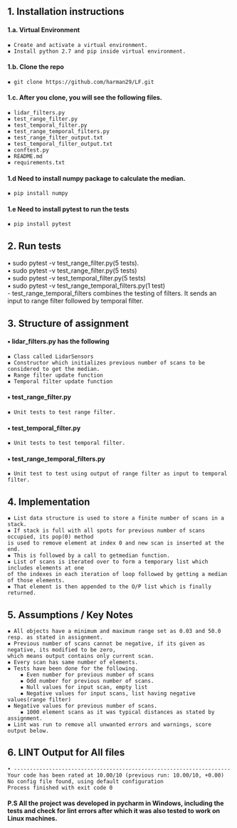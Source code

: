 
## 1. Installation instructions
#### 1.a. Virtual Environment
    ▪ Create and activate a virtual environment.
    ▪ Install python 2.7 and pip inside virtual environment.
		
#### 1.b. Clone the repo
    ▪ git clone https://github.com/harman29/LF.git
#### 1.c. After you clone, you will see the following files.
	▪ lidar_filters.py
	▪ test_range_filter.py
	▪ test_temporal_filter.py
	▪ test_range_temporal_filters.py
	▪ test_range_filter_output.txt
	▪ test_temporal_filter_output.txt
	▪ conftest.py
	▪ README.md
	▪ requirements.txt
		
#### 1.d Need to install numpy package to calculate the median.
    ▪ pip install numpy
		
#### 1.e Need to install pytest to run the tests
    ▪ pip install pytest
		
## 2. Run tests
▪ sudo pytest -v test_range_filter.py(5 tests).  
▪ sudo pytest -v test_range_filter.py(5 tests)  
▪ sudo pytest -v test_temporal_filter.py(5 tests)  
▪ sudo pytest -v test_range_temporal_filters.py(1 test)  
    - test_range_temporal_filters combines the testing of filters. It sends an input to range filter
   followed by temporal filter.
			
			
## 3. Structure of assignment
#### ▪ lidar_filters.py has the following
	▪ Class called LidarSensors
	▪ Constructor which initializes previous number of scans to be considered to get the median.
	▪ Range filter update function
	▪ Temporal filter update function
			
#### ▪ test_range_filter.py
	▪ Unit tests to test range filter.
	
#### ▪ test_temporal_filter.py
	▪ Unit tests to test temporal filter.
	 
#### ▪ test_range_temporal_filters.py
	▪ Unit test to test using output of range filter as input to temporal filter.
	
## 4. Implementation
	▪ List data structure is used to store a finite number of scans in a stack.
	▪ If stack is full with all spots for previous number of scans occupied, its pop(0) method
    is used to remove element at index 0 and new scan is inserted at the end.
	▪ This is followed by a call to getmedian function.
	▪ List of scans is iterated over to form a temporary list which includes elements at one
    of the indexes in each iteration of loop followed by getting a median of those elements.
	▪ That element is then appended to the O/P list which is finally returned.
		
	
## 5. Assumptions / Key Notes
	▪ All objects have a minimum and maximum range set as 0.03 and 50.0 resp. as stated in assignment.
	▪ Previous number of scans cannot be negative, if its given as negative, its modified to be zero,
    which means output contains only current scan.
	▪ Every scan has same number of elements.
	▪ Tests have been done for the following.
		▪ Even number for previous number of scans
		▪ Odd number for previous number of scans.
		▪ Null values for input scan, empty list
		▪ Negative values for input scans, list having negative values(range filter)
    ▪ Negative values for previous number of scans.
		▪ 1000 element scans as it was typical distances as stated by assignment.
	▪ Lint was run to remove all unwanted errors and warnings, score output below.
		
		
## 6. LINT Output for All files
	• --------------------------------------------------------------------
	Your code has been rated at 10.00/10 (previous run: 10.00/10, +0.00)
	No config file found, using default configuration  
    Process finished with exit code 0
  
#### P.S All the project was developed in pycharm in Windows, including the tests and check for lint errors after which it was also tested to work on Linux machines.
